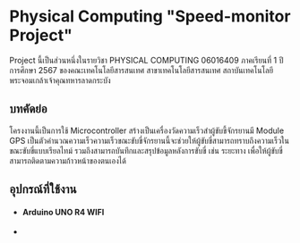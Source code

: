 # Physical Computing "Speed-monitor Project"
Project นี้เป็นส่วนหนึ่งในรายวิชา PHYSICAL COMPUTING 06016409 ภาคเรียนที่ 1 ปีการศึกษา 2567 ของคณะเทคโนโลยีสารสนเทศ สาขาเทคโนโลยีสารสนเทศ สถาบันเทคโนโลยีพระจอมเกล้าเจ้าคุณทหารลาดกระบัง
## บทคัดย่อ
โครงงานนี้เป็นการใช้ Microcontroller สร้างเป็นเครื่องวัดความเร็วสำผู้ขับขี้จักรยานมี Module GPS เป็นตัวคำนวณความเร็วความเร็วขณะขับขี่จักรยานนี้จะช่วยให้ผู้ขับขี่สามารถทราบถึงความเร็วในขณะขับขี่แบบเรียลไทม์ รวมถึงสามารถบันทึกและสรุปข้อมูลหลังการขับขี่ เช่น ระยะทาง เพื่อให้ผู้ขับขี่สามารถติดตามความก้าวหน้าของตนเองได้
## อุปกรณ์ที่ใช้งาน
  * #### Arduino UNO R4 WIFI
  * 
